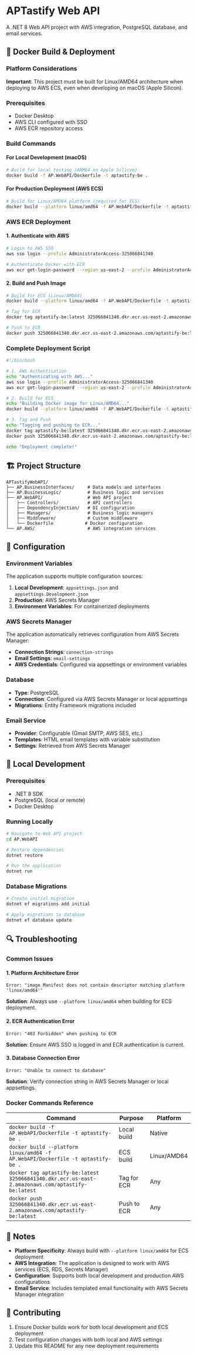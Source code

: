 # APTastify Web API

A .NET 8 Web API project with AWS integration, PostgreSQL database, and email services.

## 🐳 Docker Build & Deployment

### Platform Considerations

**Important**: This project must be built for Linux/AMD64 architecture when deploying to AWS ECS, even when developing on macOS (Apple Silicon).

### Prerequisites

- Docker Desktop
- AWS CLI configured with SSO
- AWS ECR repository access

### Build Commands

#### For Local Development (macOS)
```bash
# Build for local testing (ARM64 on Apple Silicon)
docker build -f AP.WebAPI/Dockerfile -t aptastify-be .
```

#### For Production Deployment (AWS ECS)
```bash
# Build for Linux/AMD64 platform (required for ECS)
docker build --platform linux/amd64 -f AP.WebAPI/Dockerfile -t aptastify-be .
```

### AWS ECR Deployment

#### 1. Authenticate with AWS
```bash
# Login to AWS SSO
aws sso login --profile AdministratorAccess-325066841340

# Authenticate Docker with ECR
aws ecr get-login-password --region us-east-2 --profile AdministratorAccess-325066841340 | docker login --username AWS --password-stdin 325066841340.dkr.ecr.us-east-2.amazonaws.com
```

#### 2. Build and Push Image
```bash
# Build for ECS (Linux/AMD64)
docker build --platform linux/amd64 -f AP.WebAPI/Dockerfile -t aptastify-be .

# Tag for ECR
docker tag aptastify-be:latest 325066841340.dkr.ecr.us-east-2.amazonaws.com/aptastify-be:latest

# Push to ECR
docker push 325066841340.dkr.ecr.us-east-2.amazonaws.com/aptastify-be:latest
```

### Complete Deployment Script

```bash
#!/bin/bash

# 1. AWS Authentication
echo "Authenticating with AWS..."
aws sso login --profile AdministratorAccess-325066841340
aws ecr get-login-password --region us-east-2 --profile AdministratorAccess-325066841340 | docker login --username AWS --password-stdin 325066841340.dkr.ecr.us-east-2.amazonaws.com

# 2. Build for ECS
echo "Building Docker image for Linux/AMD64..."
docker build --platform linux/amd64 -f AP.WebAPI/Dockerfile -t aptastify-be .

# 3. Tag and Push
echo "Tagging and pushing to ECR..."
docker tag aptastify-be:latest 325066841340.dkr.ecr.us-east-2.amazonaws.com/aptastify-be:latest
docker push 325066841340.dkr.ecr.us-east-2.amazonaws.com/aptastify-be:latest

echo "Deployment complete!"
```

## 🏗️ Project Structure

```
APTastifyWebAPI/
├── AP.BusinessInterfaces/     # Data models and interfaces
├── AP.BusinessLogic/          # Business logic and services
├── AP.WebAPI/                 # Web API project
│   ├── Controllers/           # API controllers
│   ├── DependencyInjection/   # DI configuration
│   ├── Managers/              # Business logic managers
│   ├── Middleware/            # Custom middleware
│   └── Dockerfile            # Docker configuration
└── AP.AWS/                    # AWS integration services
```

## 🔧 Configuration

### Environment Variables

The application supports multiple configuration sources:

1. **Local Development**: `appsettings.json` and `appsettings.Development.json`
2. **Production**: AWS Secrets Manager
3. **Environment Variables**: For containerized deployments

### AWS Secrets Manager

The application automatically retrieves configuration from AWS Secrets Manager:

- **Connection Strings**: `connection-strings`
- **Email Settings**: `email-settings`
- **AWS Credentials**: Configured via appsettings or environment variables

### Database

- **Type**: PostgreSQL
- **Connection**: Configured via AWS Secrets Manager or local appsettings
- **Migrations**: Entity Framework migrations included

### Email Service

- **Provider**: Configurable (Gmail SMTP, AWS SES, etc.)
- **Templates**: HTML email templates with variable substitution
- **Settings**: Retrieved from AWS Secrets Manager

## 🚀 Local Development

### Prerequisites

- .NET 8 SDK
- PostgreSQL (local or remote)
- Docker Desktop

### Running Locally

```bash
# Navigate to Web API project
cd AP.WebAPI

# Restore dependencies
dotnet restore

# Run the application
dotnet run
```

### Database Migrations

```bash
# Create initial migration
dotnet ef migrations add initial

# Apply migrations to database
dotnet ef database update
```

## 🔍 Troubleshooting

### Common Issues

#### 1. Platform Architecture Error
```
Error: "image Manifest does not contain descriptor matching platform 'linux/amd64'"
```

**Solution**: Always use `--platform linux/amd64` when building for ECS deployment.

#### 2. ECR Authentication Error
```
Error: "403 Forbidden" when pushing to ECR
```

**Solution**: Ensure AWS SSO is logged in and ECR authentication is current.

#### 3. Database Connection Error
```
Error: "Unable to connect to database"
```

**Solution**: Verify connection string in AWS Secrets Manager or local appsettings.

### Docker Commands Reference

| Command | Purpose | Platform |
|---------|---------|----------|
| `docker build -f AP.WebAPI/Dockerfile -t aptastify-be .` | Local build | Native |
| `docker build --platform linux/amd64 -f AP.WebAPI/Dockerfile -t aptastify-be .` | ECS build | Linux/AMD64 |
| `docker tag aptastify-be:latest 325066841340.dkr.ecr.us-east-2.amazonaws.com/aptastify-be:latest` | Tag for ECR | Any |
| `docker push 325066841340.dkr.ecr.us-east-2.amazonaws.com/aptastify-be:latest` | Push to ECR | Any |

## 📝 Notes

- **Platform Specificity**: Always build with `--platform linux/amd64` for ECS deployment
- **AWS Integration**: The application is designed to work with AWS services (ECS, RDS, Secrets Manager)
- **Configuration**: Supports both local development and production AWS configurations
- **Email Service**: Includes templated email functionality with AWS Secrets Manager integration

## 🤝 Contributing

1. Ensure Docker builds work for both local development and ECS deployment
2. Test configuration changes with both local and AWS settings
3. Update this README for any new deployment requirements 
